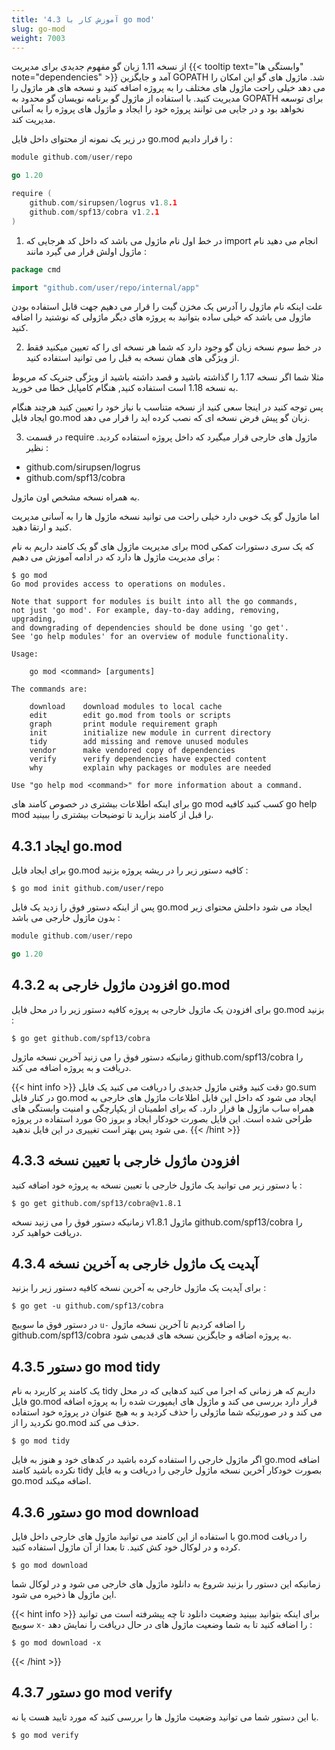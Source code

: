 ```yaml
---
title: '4.3 آموزش کار با go mod'
slug: go-mod
weight: 7003
---
```


از نسخه 1.11 زبان گو مفهوم جدیدی برای مدیریت  {{< tooltip text="وابستگی ها" note="dependencies" >}} آمد و جایگزین GOPATH شد. ماژول های گو این امکان را می دهد خیلی راحت ماژول های مختلف را به پروژه اضافه کنید و نسخه های هر ماژول را مدیریت کنید. با استفاده از ماژول گو برنامه نویسان گو محدود به GOPATH برای توسعه نخواهد بود و در جایی می توانند پروژه خود را ایجاد و ماژول های پروژه را به آسانی مدیریت کند.

در زیر یک نمونه از محتوای داخل فایل go.mod را قرار دادیم :

```go
module github.com/user/repo

go 1.20

require (
    github.com/sirupsen/logrus v1.8.1
    github.com/spf13/cobra v1.2.1
)
```

1. در خط اول نام ماژول می باشد که داخل کد هرجایی که import انجام می دهید نام ماژول اولش قرار می گیرد مانند :

```go
package cmd

import "github.com/user/repo/internal/app"
```

علت اینکه نام ماژول را آدرس یک مخزن گیت را قرار می دهیم جهت قابل استفاده بودن ماژول می باشد که خیلی ساده بتوانید به پروژه های دیگر ماژولی که نوشتید را اضافه کنید.

2. در خط سوم نسخه زبان گو وجود دارد که شما هر نسخه ای را که تعیین میکنید فقط از ویژگی های همان نسخه به قبل را می توانید استفاده کنید.

مثلا شما اگر نسخه 1.17 را گذاشته باشید و قصد داشته باشید از ویژگی جنریک که مربوط به نسخه 1.18 است استفاده کنید, هنگام کامپایل خطا می خورید.

پس توجه کنید در اینجا سعی کنید از نسخه متناسب با نیاز خود را تعیین کنید هرچند هنگام ایجاد فایل go.mod زبان گو پیش فرض نسخه ای که نصب کرده اید را قرار می دهد.

3. در قسمت require ماژول های خارجی قرار میگیرد که داخل پروژه استفاده کردید. نظیر :

- github.com/sirupsen/logrus
- github.com/spf13/cobra

به همراه نسخه مشخص اون ماژول.

اما ماژول گو یک خوبی دارد خیلی راحت می توانید نسخه ماژول ها را به آسانی مدیریت کنید و ارتقا دهید.

برای مدیریت ماژول های گو یک کامند داریم به نام mod که یک سری دستورات کمکی برای مدیریت ماژول ها دارد که در ادامه آموزش می دهیم :

```shell
$ go mod       
Go mod provides access to operations on modules.

Note that support for modules is built into all the go commands,
not just 'go mod'. For example, day-to-day adding, removing, upgrading,
and downgrading of dependencies should be done using 'go get'.
See 'go help modules' for an overview of module functionality.

Usage:

	go mod <command> [arguments]

The commands are:

	download    download modules to local cache
	edit        edit go.mod from tools or scripts
	graph       print module requirement graph
	init        initialize new module in current directory
	tidy        add missing and remove unused modules
	vendor      make vendored copy of dependencies
	verify      verify dependencies have expected content
	why         explain why packages or modules are needed

Use "go help mod <command>" for more information about a command.
```

برای اینکه اطلاعات بیشتری در خصوص کامند های go mod کسب کنید کافیه go help mod را قبل از کامند بزارید تا توضیحات بیشتری را ببینید.

## 4.3.1 ایجاد go.mod

برای ایجاد فایل go.mod کافیه دستور زیر را در ریشه پروژه بزنید :

```shell
$ go mod init github.com/user/repo
```

پس از اینکه دستور فوق را زدید یک فایل go.mod ایجاد می شود داخلش محتوای زیر بدون ماژول خارجی می باشد :

```go
module github.com/user/repo

go 1.20
```

## 4.3.2 افزودن ماژول خارجی به go.mod

برای افزودن یک ماژول خارجی به پروژه کافیه دستور زیر را در محل فایل go.mod بزنید :

```shell
$ go get github.com/spf13/cobra
```

زمانیکه دستور فوق را می زنید آخرین نسخه ماژول github.com/spf13/cobra را دریافت و به پروژه اضافه می کند.

{{< hint info >}}
دقت کنید وقتی ماژول جدیدی را دریافت می کنید یک فایل go.sum در کنار فایل go.mod ایجاد می شود که داخل این فایل اطلاعات ماژول های خارجی به همراه ساب ماژول ها قرار دارد. که برای اطمینان از یکپارچگی و امنیت وابستگی های مورد استفاده در پروژه Go طراحی شده است. این فایل بصورت خودکار ایجاد و بروز می شود پس بهتر است تغییری در این فایل ندهید.
{{< /hint >}}

## 4.3.3 افزودن ماژول خارجی با تعیین نسخه

با دستور زیر می توانید یک ماژول خارجی با تعیین نسخه به پروژه خود اضافه کنید :

```shell
$ go get github.com/spf13/cobra@v1.8.1
```

زمانیکه دستور فوق را می زنید نسخه v1.8.1 ماژول github.com/spf13/cobra را دریافت خواهید کرد.

## 4.3.4 آپدیت یک ماژول خارجی به آخرین نسخه

برای آپدیت یک ماژول خارجی به آخرین نسخه کافیه دستور زیر را بزنید :

```shell
$ go get -u github.com/spf13/cobra
```

در دستور فوق ما سوییچ `u-` را اضافه کردیم تا آخرین نسخه ماژول github.com/spf13/cobra به پروژه اضافه و جایگزین نسخه های قدیمی شود.

## 4.3.5 دستور go mod tidy

یک کامند پر کاربرد به نام tidy داریم که هر زمانی که اجرا می کنید کدهایی که در محل فایل go.mod قرار دارد بررسی می کند و ماژول های ایمپورت شده را به پروژه اضافه می کند و در صورتیکه شما ماژولی را حذف کردید و به هیچ عنوان در پروژه خود استفاده نکردید را از go.mod حذف می کند.

```shell
$ go mod tidy
```

اگر ماژول خارجی را استفاده کرده باشید در کدهای خود و هنوز به فایل go.mod اضافه نکرده باشید کامند tidy بصورت خودکار آخرین نسخه ماژول خارجی را دریافت و به فایل go.mod اضافه میکند.

## 4.3.6 دستور go mod download

با استفاده از این کامند می توانید ماژول های خارجی داخل فایل go.mod را دریافت کرده و در لوکال خود کش کنید. تا بعدا از آن ماژول استفاده کنید.

```shell
$ go mod download
```

زمانیکه این دستور را بزنید شروع به دانلود ماژول های خارجی می شود و در لوکال شما این ماژول ها ذخیره می شود.

{{< hint info >}}
برای اینکه بتوانید ببینید وضعیت دانلود تا چه پیشرفته است می توانید سوییچ `x-` را اضافه کنید تا به شما وضعیت ماژول های در حال دریافت را نمایش دهد :

```shell
$ go mod download -x
```
{{< /hint >}}

## 4.3.7 دستور go mod verify

با این دستور شما می توانید وضعیت ماژول ها را بررسی کنید که مورد تایید هست یا نه.

```shell
$ go mod verify
```